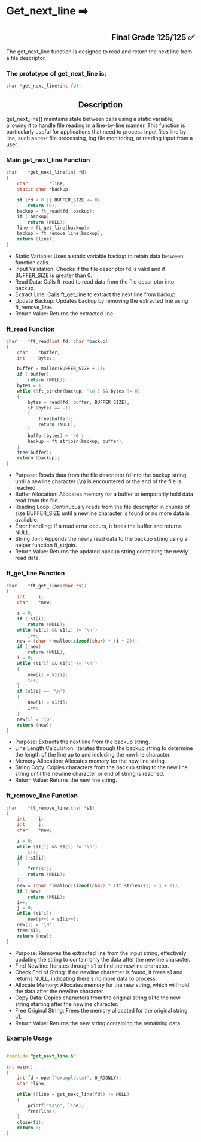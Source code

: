 <h1>Get_next_line ➡️ </h1> <h2 align='right'>Final Grade 125/125 ✅ </h2>

The get_next_line function is designed to read and return the next line from a file descriptor. 

<h3>The prototype of get_next_line is:</h3>

```c
char *get_next_line(int fd);
```

<h2 align="center"> Description </h2>

get_next_line() maintains state between calls using a static variable, allowing it to handle file reading in a line-by-line manner. This function is particularly useful for applications that need to process input files line by line, such as text file processing, log file monitoring, or reading input from a user.

<h3>Main get_next_line Function</h3>

```c
char	*get_next_line(int fd)
{
	char		*line;
	static char	*backup;

	if (fd < 0 || BUFFER_SIZE <= 0)
		return (0);
	backup = ft_read(fd, backup);
	if (!backup)
		return (NULL);
	line = ft_get_line(backup);
	backup = ft_remove_line(backup);
	return (line);
}

```

- Static Variable: Uses a static variable backup to retain data between function calls.
- Input Validation: Checks if the file descriptor fd is valid and if BUFFER_SIZE is greater than 0.
- Read Data: Calls ft_read to read data from the file descriptor into backup.
- Extract Line: Calls ft_get_line to extract the next line from backup.
- Update Backup: Updates backup by removing the extracted line using ft_remove_line.
- Return Value: Returns the extracted line.

<h3>ft_read Function</h3>

```c
char	*ft_read(int fd, char *backup)
{
	char	*buffer;
	int		bytes;

	buffer = malloc(BUFFER_SIZE + 1);
	if (!buffer)
		return (NULL);
	bytes = 1;
	while (!ft_strchr(backup, '\n') && bytes != 0)
	{
		bytes = read(fd, buffer, BUFFER_SIZE);
		if (bytes == -1)
		{
			free(buffer);
			return (NULL);
		}
		buffer[bytes] = '\0';
		backup = ft_strjoin(backup, buffer);
	}
	free(buffer);
	return (backup);
}
```
- Purpose: Reads data from the file descriptor fd into the backup string until a newline character (\n) is encountered or the end of the file is reached.
- Buffer Allocation: Allocates memory for a buffer to temporarily hold data read from the file.
- Reading Loop: Continuously reads from the file descriptor in chunks of size BUFFER_SIZE until a newline character is found or no more data is available.
- Error Handling: If a read error occurs, it frees the buffer and returns NULL.
- String Join: Appends the newly read data to the backup string using a helper function ft_strjoin.
- Return Value: Returns the updated backup string containing the newly read data.

<h3>ft_get_line Function</h3>

```c
char	*ft_get_line(char *s1)
{
	int		i;
	char	*new;

	i = 0;
	if (!s1[i])
		return (NULL);
	while (s1[i] && s1[i] != '\n')
		i++;
	new = (char *)malloc(sizeof(char) * (i + 2));
	if (!new)
		return (NULL);
	i = 0;
	while (s1[i] && s1[i] != '\n')
	{
		new[i] = s1[i];
		i++;
	}
	if (s1[i] == '\n')
	{
		new[i] = s1[i];
		i++;
	}
	new[i] = '\0';
	return (new);
}

```

- Purpose: Extracts the next line from the backup string.
- Line Length Calculation: Iterates through the backup string to determine the length of the line up to and including the newline character.
- Memory Allocation: Allocates memory for the new line string.
- String Copy: Copies characters from the backup string to the new line string until the newline character or end of string is reached.
- Return Value: Returns the new line string.

<h3>ft_remove_line Function</h3>

```c
char	*ft_remove_line(char *s1)
{
	int		i;
	int		j;
	char	*new;

	i = 0;
	while (s1[i] && s1[i] != '\n')
		i++;
	if (!s1[i])
	{
		free(s1);
		return (NULL);
	}
	new = (char *)malloc(sizeof(char) * (ft_strlen(s1) - i + 1));
	if (!new)
		return (NULL);
	i++;
	j = 0;
	while (s1[i])
		new[j++] = s1[i++];
	new[j] = '\0';
	free(s1);
	return (new);
}

```
- Purpose: Removes the extracted line from the input string, effectively updating the string to contain only the data after the newline character.
- Find Newline: Iterates through s1 to find the newline character.
- Check End of String: If no newline character is found, it frees s1 and returns NULL, indicating there's no more data to process.
- Allocate Memory: Allocates memory for the new string, which will hold the data after the newline character.
- Copy Data: Copies characters from the original string s1 to the new string starting after the newline character.
- Free Original String: Frees the memory allocated for the original string s1.
- Return Value: Returns the new string containing the remaining data.

<h3>Example Usage</h3>

```c

#include "get_next_line.h"

int main()
{
    int fd = open("example.txt", O_RDONLY);
    char *line;

    while ((line = get_next_line(fd)) != NULL)
    {
        printf("%s\n", line);
        free(line);
    }
    close(fd);
    return 0;
}

```








































